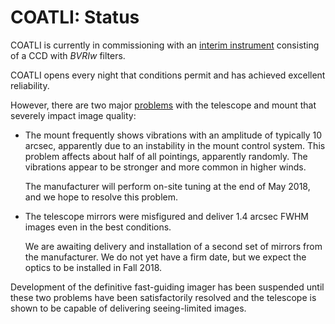 # COATLI: Status

COATLI is currently in commissioning with an [interim instrument](interim-instrument.html) consisting of a CCD with <i>BVRIw</i> filters.

COATLI opens every night that conditions permit and has achieved excellent reliability. 

However, there are two major [problems](telescope.html#problems) with the telescope and mount that severely impact image quality: 

* The mount frequently shows vibrations with an amplitude of typically 10 arcsec, apparently due to an instability in the mount control system. This problem affects about half of all pointings, apparently randomly. The vibrations appear to be stronger and more common in higher winds.  

  The manufacturer will perform on-site tuning at the end of May 2018, and we hope to resolve this problem.
  
* The telescope mirrors were misfigured and deliver 1.4 arcsec FWHM images even in the best conditions. 

  We are awaiting delivery and installation of a second set of mirrors from the manufacturer. We do not yet have a firm date, but we expect the optics to be installed in Fall 2018.

Development of the definitive fast-guiding imager has been suspended until these two problems have been satisfactorily resolved and the telescope is shown to be capable of delivering seeing-limited images.
